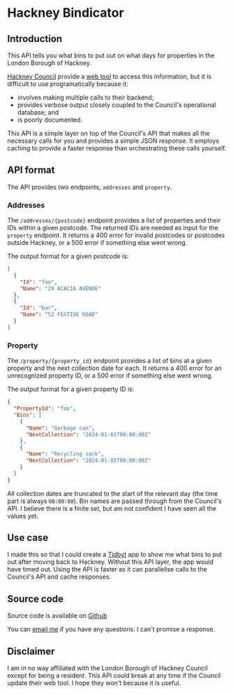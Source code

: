 # Hackney Bindicator

## Introduction

This API tells you what bins to put out on what days for properties in the London Borough of Hackney.

[Hackney Council](http://www.hackney.gov.uk) provide a [web tool](http://hackney-waste-pages.azurewebsites.net) to access this information, but it is difficult to use programatically because it:

- involves making multiple calls to their backend;
- provides verbose output closely coupled to the Council's operational database; and
- is poorly documented.

This API is a simple layer on top of the Council's API that makes all the necessary calls for you and provides a simple JSON response. It employs caching to provide a faster response than orchestrating these calls yourself.

## API format

The API provides two endpoints, `addresses` and `property`.

### Addresses

The `/addresses/{postcode}` endpoint provides a list of properties and their IDs within a given postcode. The returned IDs are needed as input for the `property` endpoint. It returns a 400 error for invalid postcodes or postcodes outside Hackney, or a 500 error if something else went wrong.

The output format for a given postcode is:
```json
[
  {
    "Id": "foo",
    "Name": "29 ACACIA AVENUE"
  },
  {
    "Id": "bar",
    "Name": "52 FESTIVE ROAD"
  }
]
```

### Property

The `/property/{property_id}` endpoint provides a list of bins at a given property and the next collection date for each. It returns a 400 error for an unrecognized property ID, or a 500 error if something else went wrong.

The output format for a given property ID is:
```json
{
  "PropertyId": "foo",
  "Bins": [
    {
      "Name": "Garbage can",
      "NextCollection": "2024-01-01T00:00:00Z"
    },
    {
      "Name": "Recycling sack",
      "NextCollection": "2024-01-05T00:00:00Z"
    }
  ]
}
```

All collection dates are truncated to the start of the relevant day (the time part is always `00:00:00`). Bin names are passed through from the Council's API. I believe there is a finite set, but am not confident I have seen all the values yet.

## Use case

I made this so that I could create a [Tidbyt](http://tidbyt.com) app to show me what bins to put out after moving back to Hackney. Without this API layer, the app would have timed out. Using the API is faster as it can parallelise calls to the Council's API and cache responses.

## Source code

Source code is available on [Github](https://github.com/dinosaursrarr/hackney-bindicator)

You can [email me](mailto:tom+bindicator@chamberlaincurtis.com) if you have any questions. I can't promise a response.

## Disclaimer

I am in no way affiliated with the London Borough of Hackney Council except for being a resident. This API could break at any time if the Council update their web tool. I hope they won't because it is useful.